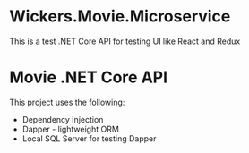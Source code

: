 # Wickers.Movie.Microservice
This is a test .NET Core API for testing UI like React and Redux

</p>
<p><h1><b>Movie .NET Core API</b></h1></p>
<p>
	This project uses the following:
	<ul>
		<li>Dependency Injection</li>
		<li>Dapper - lightweight ORM</li>
		<li>Local SQL Server for testing Dapper</li>
	</ul>
</p>
